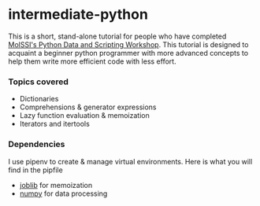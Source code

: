 # intermediate-python
This is a short, stand-alone tutorial for people who have completed [MolSSI's Python Data and Scripting Workshop](https://education.molssi.org/python_scripting_cms/).
This tutorial is designed to acquaint a beginner python programmer with more advanced concepts to help them
write more efficient code with less effort.

### Topics covered
*   Dictionaries
*   Comprehensions & generator expressions
*   Lazy function evaluation & memoization
*   Iterators and itertools

### Dependencies
I use pipenv to create & manage virtual environments. Here is what you will find in the pipfile
*   [joblib](https://joblib.readthedocs.io/en/latest/) for memoization
*   [numpy](https://numpy.org/) for data processing
